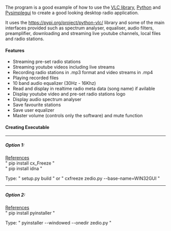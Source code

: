 
  
  
The program is a good example of how to use the <a href="https://www.olivieraubert.net/vlc/python-ctypes/doc/">VLC library</a>, <a href="https://www.python.org/">Python</a> and <a href="https://pypi.org/project/PySimpleGUIQt/">Pysimplegui</a> to create a good looking desktop radio application. 

It uses the https://pypi.org/project/python-vlc/ library and some of the main interfaces provided such as spectrum analyser, equaliser, audio filters, preamplifier, downloading and streaming live youtube channels, local files and radio stations.


  <h4>Features</h4>
  <ul>
    <li>Streaming pre-set radio stations</li>
    <li>Streaming youtube videos including live streams</li>
    <li>Recording radio stations in .mp3 format and video streams in .mp4</li>
    <li>Playing recorded files</li>
    <li>10 band audio equalizer (30Hz - 16Khz)</li>
    <li>Read and display in realtime radio meta data (song name) if avilable</li>
    <li>Display youtube video and pre-set radio stations logo</li>
    <li>Display audio spectrum analyser</li>
    <li>Save favourite stations</li>
    <li>Save user equalizer</li>
    <li>Master volume (controls only the software) and mute function</li>
  </ul>



<h4><b>Creating Executable</b></h4>
<hr>
<h5><b>Option 1:</b></h5>
<a target="_blank" href="https://cx-freeze.readthedocs.io/en/latest/setup_script.html#command"> References</a>
<br>" pip install cx_Freeze "
<br>" pip install idna "

Type: " setup.py build " or   " cxfreeze zedio.py --base-name=WIN32GUI "
<hr>
<h5><b>Option 2:</b></h5>
<a  target="_blank" href="https://pyinstaller.readthedocs.io/en/stable/"> References</a>
<br>" pip install pyinstaller "

Type: " pyinstaller --windowed --onedir zedio.py " 
